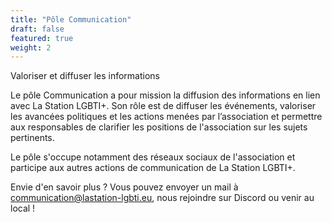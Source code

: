 ```yaml
---
title: "Pôle Communication"
draft: false
featured: true
weight: 2
---
```

Valoriser et diffuser les informations


Le pôle Communication a pour mission la diffusion des informations en lien avec La Station LGBTI+. Son rôle est de diffuser les événements, valoriser les avancées politiques et les actions menées par l’association et permettre aux responsables de clarifier les positions de l'association sur les sujets pertinents.

Le pôle s'occupe notamment des réseaux sociaux de l'association et participe aux autres actions de communication de La Station LGBTI+.

Envie d'en savoir plus ? 
Vous pouvez envoyer un mail à communication@lastation-lgbti.eu, nous rejoindre sur Discord ou venir au local !
